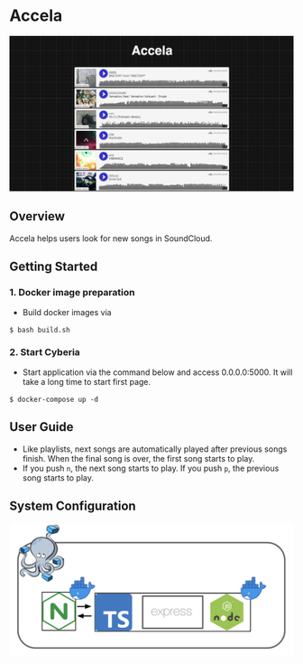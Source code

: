 # Accela

![](./image/screen.png)

## Overview

Accela helps users look for new songs in SoundCloud. 

## Getting Started

### 1. Docker image preparation
- Build docker images via

```
$ bash build.sh
```
 
### 2. Start Cyberia
- Start application via the command below and access 0.0.0.0:5000. It will take a long time to start first page.

```
$ docker-compose up -d
```

## User Guide

- Like playlists, next songs are automatically played after previous songs finish. When the final song is over, the first song starts to play.
- If you push `n`, the next song starts to play. If you push `p`, the previous song starts to play.

## System Configuration

![](./image/system.png)
